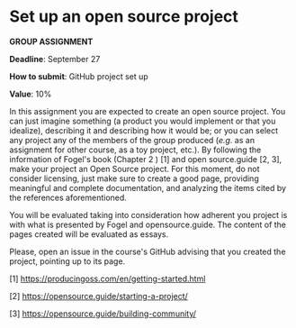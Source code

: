 # Set up an open source project

**GROUP ASSIGNMENT**

**Deadline**: September 27

**How to submit**: GitHub project set up

**Value**: 10%

In this assignment you are expected to create an open source project. You can just imagine something (a product you would implement or that you idealize), describing it and describing how it would be; or you can select any project any of the members of the group produced (*e.g.* as an assignment for other course, as a toy project, etc.). By following the information of Fogel's book (Chapter 2 ) [1] and open source.guide [2, 3], make your project an Open Source project. For this moment, do not consider licensing, just make sure to create a good page, providing meaningful and complete documentation, and analyzing the items cited by the references aforementioned.

You will be evaluated taking into consideration how adherent you project is with what is presented by Fogel and opensource.guide. The content of the pages created will be evaluated as essays. 

Please, open an issue in the course's GitHub advising that you created the project, pointing up to its page.


[1] https://producingoss.com/en/getting-started.html

[2] https://opensource.guide/starting-a-project/

[3] https://opensource.guide/building-community/
